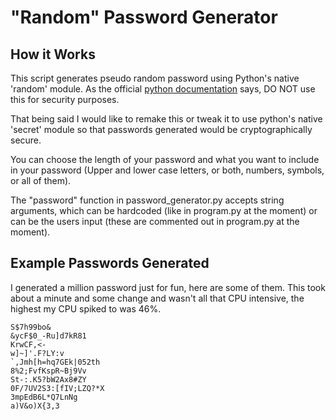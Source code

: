 # "Random" Password Generator

## How it Works
This script generates pseudo random password using Python's native 'random' module. As the official [python documentation](https://docs.python.org/3/library/random.html#:~:text=The%20pseudo-random%20generators%20of%20this%20module%20should%20not%20be%20used%20for%20security%20purposes.) says, DO NOT use this for security purposes. 

That being said I would like to remake this or tweak it to use python's native 'secret' module so that passwords generated would be cryptographically secure.

You can choose the length of your password and what you want to include in your password (Upper and lower case letters, or both, numbers, symbols, or all of them).

The "password" function in password_generator.py accepts string arguments, which can be hardcoded (like in program.py at the moment) or can be the users input (these are commented out in program.py at the moment).

## Example Passwords Generated

I generated a million password just for fun, here are some of them. This took about a minute and some change and wasn't all that CPU intensive, the highest my CPU spiked to was 46%.

```
S$7h99bo&
&ycF$0_-Ru]d7kR81
KrwCF,<-
w]~]'.F?LY:v
`,Jmh[h=hq7GEk|052th
8%2;FvfKspR~Bj9Vv
St-:.K5?bW2Ax8#ZY
0F/7UV2S3:[fIV;LZQ?*X
3mpEdB6L*Q7LnNg
a)V&o)X{3,3
```
